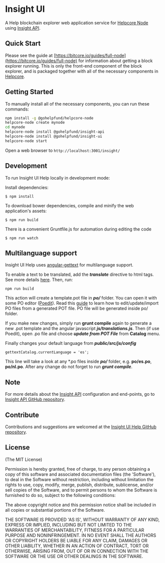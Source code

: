 # Insight UI

A Help blockchain explorer web application service for [Helpcore Node](https://github.com/gohelpfund/helpcore-node) using [Insight API](https://github.com/gohelpfund/insight-api).

## Quick Start

Please see the guide at [https://bitcore.io/guides/full-node](https://bitcore.io/guides/full-node) for information about getting a block explorer running. This is only the front-end component of the block explorer, and is packaged together with all of the necessary components in [Helpcore](https://github.com/gohelpfund/helpcore).

## Getting Started

To manually install all of the necessary components, you can run these commands:

```bash
npm install -g @gohelpfund/helpcore-node
helpcore-node create mynode
cd mynode
helpcore-node install @gohelpfund/insight-api
helpcore-node install @gohelpfund/insight-ui
helpcore-node start
```

Open a web browser to `http://localhost:3001/insight/`

## Development

To run Insight UI Help locally in development mode:

Install dependencies:

```
$ npm install
```

To download bower dependencies, compile and minify the web application's assets:

```
$ npm run build
```

There is a convenient Gruntfile.js for automation during editing the code

```
$ npm run watch
```

## Multilanguage support

Insight UI Help uses [angular-gettext](http://angular-gettext.rocketeer.be) for multilanguage support.

To enable a text to be translated, add the ***translate*** directive to html tags. See more details [here](http://angular-gettext.rocketeer.be/dev-guide/annotate/). Then, run:

```
npm run build
```

This action will create a template.pot file in ***po/*** folder. You can open it with some PO editor ([Poedit](http://poedit.net)). Read this [guide](http://angular-gettext.rocketeer.be/dev-guide/translate/) to learn how to edit/update/import PO files from a generated POT file. PO file will be generated inside po/ folder.

If you make new changes, simply run **grunt compile** again to generate a new .pot template and the angular javascript ***js/translations.js***. Then (if use Poedit), open .po file and choose ***update from POT File*** from **Catalog** menu.

Finally changes your default language from ***public/src/js/config***

```
gettextCatalog.currentLanguage = 'es';
```

This line will take a look at any *.po files inside ***po/*** folder, e.g.
**po/es.po**, **po/nl.po**. After any change do not forget to run ***grunt
compile***.


## Note

For more details about the [Insight API](https://github.com/gohelpfund/insight-api) configuration and end-points, go to [Insight API GitHub repository](https://github.com/gohelpfund/insight-api).

## Contribute

Contributions and suggestions are welcomed at the [Insight UI Help GitHub repository](https://github.com/gohelpfund/insight-ui).


## License
(The MIT License)

Permission is hereby granted, free of charge, to any person obtaining
a copy of this software and associated documentation files (the
'Software'), to deal in the Software without restriction, including
without limitation the rights to use, copy, modify, merge, publish,
distribute, sublicense, and/or sell copies of the Software, and to
permit persons to whom the Software is furnished to do so, subject to
the following conditions:

The above copyright notice and this permission notice shall be
included in all copies or substantial portions of the Software.

THE SOFTWARE IS PROVIDED 'AS IS', WITHOUT WARRANTY OF ANY KIND,
EXPRESS OR IMPLIED, INCLUDING BUT NOT LIMITED TO THE WARRANTIES OF
MERCHANTABILITY, FITNESS FOR A PARTICULAR PURPOSE AND NONINFRINGEMENT.
IN NO EVENT SHALL THE AUTHORS OR COPYRIGHT HOLDERS BE LIABLE FOR ANY
CLAIM, DAMAGES OR OTHER LIABILITY, WHETHER IN AN ACTION OF CONTRACT,
TORT OR OTHERWISE, ARISING FROM, OUT OF OR IN CONNECTION WITH THE
SOFTWARE OR THE USE OR OTHER DEALINGS IN THE SOFTWARE.
